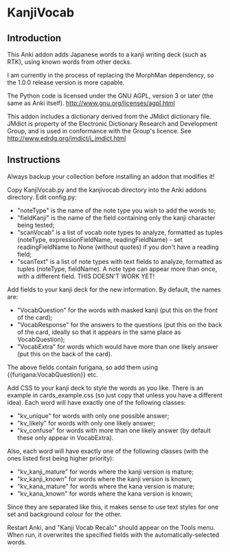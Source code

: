 KanjiVocab
==========

Introduction
------------

This Anki addon adds Japanese words to a kanji writing deck (such as RTK), using known words from other decks.

I am currently in the process of replacing the MorphMan dependency, so the 1.0.0 release version is more capable.

The Python code is licensed under the GNU AGPL, version 3 or later (the same as Anki itself).
http://www.gnu.org/licenses/agpl.html

This addon includes a dictionary derived from the JMdict dictionary file. JMdict is property of the Electronic Dictionary Research and Development Group, and is used in conformance with the Group's licence.
See http://www.edrdg.org/jmdict/j_jmdict.html

Instructions
------------

Always backup your collection before installing an addon that modifies it!

Copy KanjiVocab.py and the kanjivocab directory into the Anki addons directory. Edit config.py:

* "noteType" is the name of the note type you wish to add the words to;
* "fieldKanji" is the name of the field containing only the kanji character being tested;
* "scanVocab" is a list of vocab note types to analyze, formatted as tuples (noteType, expressionFieldName, readingFieldName) - set readingFieldName to None (without quotes) if you don't have a reading field;
* "scanText" is a list of note types with text fields to analyze, formatted as tuples (noteType, fieldName). A note type can appear more than once, with a different field. THIS DOESN'T WORK YET!

Add fields to your kanji deck for the new information. By default, the names are:

* "VocabQuestion" for the words with masked kanji (put this on the front of the card);
* "VocabResponse" for the answers to the questions (put this on the back of the card, ideally so that it appears in the same place as VocabQuestion);
* "VocabExtra" for words which would have more than one likely answer (put this on the back of the card).

The above fields contain furigana, so add them using {{furigana:VocabQuestion}} etc.

Add CSS to your kanji deck to style the words as you like. There is an example in cards_example.css (so just copy that unless you have a different idea). Each word will have exactly one of the following classes:

* "kv_unique" for words with only one possible answer;
* "kv_likely" for words with only one likely answer;
* "kv_confuse" for words with more than one likely answer (by default these only appear in VocabExtra).

Also, each word will have exactly one of the following classes (with the ones listed first being higher priority):

* "kv_kanji_mature" for words where the kanji version is mature;
* "kv_kanji_known" for words where the kanji version is known;
* "kv_kana_mature" for words where the kana version is mature;
* "kv_kana_known" for words where the kana version is known;

Since they are separated like this, it makes sense to use text styles for one set and background colour for the other.

Restart Anki, and "Kanji Vocab Recalc" should appear on the Tools menu. When run, it overwrites the specified fields with the automatically-selected words.

